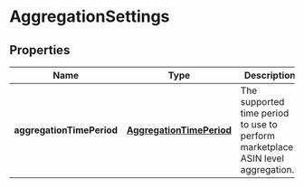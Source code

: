 
# AggregationSettings

## Properties
Name | Type | Description | Notes
------------ | ------------- | ------------- | -------------
**aggregationTimePeriod** | [**AggregationTimePeriod**](AggregationTimePeriod.md) | The supported time period to use to perform marketplace-ASIN level aggregation. | 



